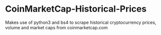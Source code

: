 # CoinMarketCap-Historical-Prices
Makes use of python3 and bs4 to scrape historical cryptocurrency prices, volume and market caps from coinmarketcap.com
